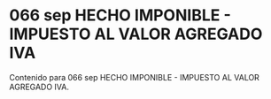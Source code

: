# 066 sep  HECHO IMPONIBLE - IMPUESTO AL VALOR AGREGADO IVA

Contenido para 066 sep  HECHO IMPONIBLE - IMPUESTO AL VALOR AGREGADO IVA.